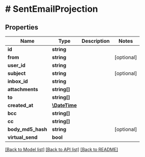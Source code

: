 # # SentEmailProjection

## Properties

Name | Type | Description | Notes
------------ | ------------- | ------------- | -------------
**id** | **string** |  |
**from** | **string** |  | [optional]
**user_id** | **string** |  |
**subject** | **string** |  | [optional]
**inbox_id** | **string** |  |
**attachments** | **string[]** |  |
**to** | **string[]** |  |
**created_at** | [**\DateTime**](\DateTime) |  |
**bcc** | **string[]** |  |
**cc** | **string[]** |  |
**body_md5_hash** | **string** |  | [optional]
**virtual_send** | **bool** |  |

[[Back to Model list]](../../README#models) [[Back to API list]](../../README#endpoints) [[Back to README]](../../README)
